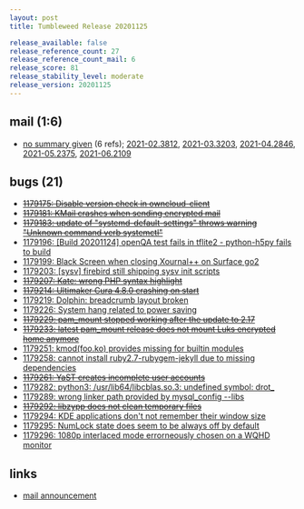 ```yaml
---
layout: post
title: Tumbleweed Release 20201125

release_available: false
release_reference_count: 27
release_reference_count_mail: 6
release_score: 81
release_stability_level: moderate
release_version: 20201125
---
```


## mail (1:6)

- [no summary given](https://lists.opensuse.org/archives/list/factory@lists.opensuse.org/thread/ZAQD23LHHJM42VDM52BG73VZF6BDFFUL) (6 refs); [2021-02.3812](https://lists.opensuse.org/archives/list/factory@lists.opensuse.org/thread/ZAQD23LHHJM42VDM52BG73VZF6BDFFUL), [2021-03.3203](https://lists.opensuse.org/archives/list/factory@lists.opensuse.org/thread/ZAQD23LHHJM42VDM52BG73VZF6BDFFUL), [2021-04.2846](https://lists.opensuse.org/archives/list/factory@lists.opensuse.org/thread/ZAQD23LHHJM42VDM52BG73VZF6BDFFUL), [2021-05.2375](https://lists.opensuse.org/archives/list/factory@lists.opensuse.org/thread/ZAQD23LHHJM42VDM52BG73VZF6BDFFUL), [2021-06.2109](https://lists.opensuse.org/archives/list/factory@lists.opensuse.org/thread/ZAQD23LHHJM42VDM52BG73VZF6BDFFUL)

## bugs (21)

<!--more-->

- ~~[1179175: Disable version check in owncloud-client](https://bugzilla.opensuse.org/show_bug.cgi?id=1179175)~~
- ~~[1179181: KMail crashes when sending encrypted mail](https://bugzilla.opensuse.org/show_bug.cgi?id=1179181)~~
- ~~[1179183: update of "systemd-default-settings" throws warning "Unknown command verb systemctl"](https://bugzilla.opensuse.org/show_bug.cgi?id=1179183)~~
- [1179196: \[Build 20201124\] openQA test fails in tflite2 - python-h5py fails to build](https://bugzilla.opensuse.org/show_bug.cgi?id=1179196)
- [1179199: Black Screen when closing Xournal++ on Surface go2](https://bugzilla.opensuse.org/show_bug.cgi?id=1179199)
- [1179203: \[sysv\] firebird still shipping sysv init scripts](https://bugzilla.opensuse.org/show_bug.cgi?id=1179203)
- ~~[1179207: Kate: wrong PHP syntax highlight](https://bugzilla.opensuse.org/show_bug.cgi?id=1179207)~~
- ~~[1179214: Ultimaker Cura 4.8.0 crashing on start](https://bugzilla.opensuse.org/show_bug.cgi?id=1179214)~~
- [1179219: Dolphin: breadcrumb layout broken](https://bugzilla.opensuse.org/show_bug.cgi?id=1179219)
- [1179226: System hang related to power saving](https://bugzilla.opensuse.org/show_bug.cgi?id=1179226)
- ~~[1179229: pam_mount stopped working after the update to 2.17](https://bugzilla.opensuse.org/show_bug.cgi?id=1179229)~~
- ~~[1179233: latest pam_mount release does not mount Luks encrypted home anymore](https://bugzilla.opensuse.org/show_bug.cgi?id=1179233)~~
- [1179251: kmod(foo.ko) provides missing for builtin modules](https://bugzilla.opensuse.org/show_bug.cgi?id=1179251)
- [1179258: cannot install ruby2.7-rubygem-jekyll due to missing dependencies](https://bugzilla.opensuse.org/show_bug.cgi?id=1179258)
- ~~[1179261: YaST creates incomplete user accounts](https://bugzilla.opensuse.org/show_bug.cgi?id=1179261)~~
- [1179282: python3: /usr/lib64/libcblas.so.3: undefined symbol: drot_](https://bugzilla.opensuse.org/show_bug.cgi?id=1179282)
- [1179289: wrong linker path provided by mysql_config --libs](https://bugzilla.opensuse.org/show_bug.cgi?id=1179289)
- ~~[1179292: libzypp does not clean temporary files](https://bugzilla.opensuse.org/show_bug.cgi?id=1179292)~~
- [1179294: KDE applications don't not remember their window size](https://bugzilla.opensuse.org/show_bug.cgi?id=1179294)
- [1179295: NumLock state does seem to be always off by default](https://bugzilla.opensuse.org/show_bug.cgi?id=1179295)
- [1179296: 1080p interlaced mode errorneously chosen on a WQHD monitor](https://bugzilla.opensuse.org/show_bug.cgi?id=1179296)



## links

- [mail announcement](https://lists.opensuse.org/archives/list/factory@lists.opensuse.org/thread/ZAQD23LHHJM42VDM52BG73VZF6BDFFUL)
